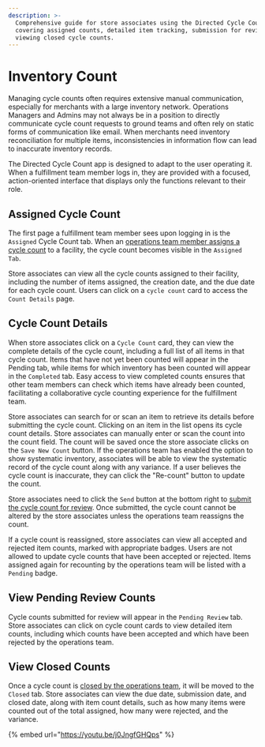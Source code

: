 ```yaml
---
description: >-
  Comprehensive guide for store associates using the Directed Cycle Count app,
  covering assigned counts, detailed item tracking, submission for review, and
  viewing closed cycle counts.
---
```


# Inventory Count

Managing cycle counts often requires extensive manual communication, especially for merchants with a large inventory network. Operations Managers and Admins may not always be in a position to directly communicate cycle count requests to ground teams and often rely on static forms of communication like email. When merchants need inventory reconciliation for multiple items, inconsistencies in information flow can lead to inaccurate inventory records.

The Directed Cycle Count app is designed to adapt to the user operating it. When a fulfillment team member logs in, they are provided with a focused, action-oriented interface that displays only the functions relevant to their role.

## Assigned Cycle Count

The first page a fulfillment team member sees upon logging in is the `Assigned` Cycle Count tab. When an [operations team member assigns a cycle count](https://docs.hotwax.co/documents/v/retail-operations/inventory/introduction/manage-assigned-counts) to a facility, the cycle count becomes visible in the `Assigned Tab`.

Store associates can view all the cycle counts assigned to their facility, including the number of items assigned, the creation date, and the due date for each cycle count. Users can click on a `cycle count` card to access the `Count Details` page.

## Cycle Count Details

When store associates click on a `Cycle Count` card, they can view the complete details of the cycle count, including a full list of all items in that cycle count. Items that have not yet been counted will appear in the Pending tab, while items for which inventory has been counted will appear in the `Completed` tab. Easy access to view completed counts ensures that other team members can check which items have already been counted, facilitating a collaborative cycle counting experience for the fulfillment team.

Store associates can search for or scan an item to retrieve its details before submitting the cycle count. Clicking on an item in the list opens its cycle count details. Store associates can manually enter or scan the count into the count field. The count will be saved once the store associate clicks on the `Save New Count` button. If the operations team has enabled the option to show systematic inventory, associates will be able to view the systematic record of the cycle count along with any variance. If a user believes the cycle count is inaccurate, they can click the "Re-count" button to update the count.

Store associates need to click the `Send` button at the bottom right to [submit the cycle count for review](https://docs.hotwax.co/documents/v/retail-operations/inventory/introduction/pending-review-count). Once submitted, the cycle count cannot be altered by the store associates unless the operations team reassigns the count.

If a cycle count is reassigned, store associates can view all accepted and rejected item counts, marked with appropriate badges. Users are not allowed to update cycle counts that have been accepted or rejected. Items assigned again for recounting by the operations team will be listed with a `Pending` badge.

## View Pending Review Counts

Cycle counts submitted for review will appear in the `Pending Review` tab. Store associates can click on cycle count cards to view detailed item counts, including which counts have been accepted and which have been rejected by the operations team.

## View Closed Counts

Once a cycle count is [closed by the operations team](https://docs.hotwax.co/documents/v/retail-operations/inventory/introduction/closed-counts), it will be moved to the `Closed` tab. Store associates can view the due date, submission date, and closed date, along with item count details, such as how many items were counted out of the total assigned, how many were rejected, and the variance.



{% embed url="https://youtu.be/j0JngfGHQps" %}
